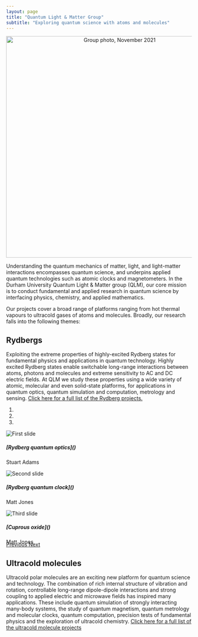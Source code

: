 ```yaml
---
layout: page
title: "Quantum Light & Matter Group"
subtitle: "Exploring quantum science with atoms and molecules"
---
```


<center><img width=600 src="/assets/img/qlm_group_photo_nov21.jpg" alt="Group photo, November 2021" /></center>

Understanding the quantum mechanics of matter, light, and light-matter interactions encompasses quantum science, and underpins applied quantum technologies such as atomic clocks and magnetometers. In the Durham University Quantum Light & Matter group (QLM), our core mission is to conduct fundamental and applied research in quantum science by interfacing physics, chemistry, and applied mathematics. 

Our projects cover a broad range of platforms ranging from hot thermal vapours to ultracold gases of atoms and molecules. Broadly, our research falls into the following themes: 

## Rydbergs

Exploiting the extreme properties of highly-excited Rydberg states for fundamental physics and applications in quantum technology. Highly excited Rydberg states enable switchable long-range interactions between atoms, photons and molecules and  extreme sensitivity to AC and DC electric fields. At QLM we study these properties using a wide variety of atomic, molecular and even solid-state platforms, for applications in quantum optics, quantum simulation and computation, metrology and sensing. [Click here for a full list of the Rydberg projects.]()

<div id="rydberg_carousel" class="carousel slide" data-ride="carousel">
  <ol class="carousel-indicators">
    <li data-target="#rydberg_carousel" data-slide-to="0" class="active"></li>
    <li data-target="#rydberg_carousel" data-slide-to="1"></li>
    <li data-target="#rydberg_carousel" data-slide-to="2"></li>
  </ol>
  <div class="carousel-inner" role="listbox" style=" width:100%; height: 300px !important;">
    <div class="carousel-item active">
      <img class="d-block w-100" src="{{ site.url }}{{ site.baseurl }}/landing/images/rydberg_carousel/rydberg_quantum_optics.jpg" alt="First slide">
      <div class="carousel-caption d-none d-md-block">
      	<h5>[Rydberg quantum optics]()</h5>
      	<p>Stuart Adams</p>
      </div>
    </div>
    <div class="carousel-item">
      <img class="d-block w-100" src="{{ site.url }}{{ site.baseurl }}/landing/images/rydberg_carousel/rydberg_quantum_clock.jpg" alt="Second slide">
      <div class="carousel-caption d-none d-md-block">
      	<h5>[Rydberg quantum clock]()</h5>
      	<p>Matt Jones</p>
      </div>
    </div>
    <div class="carousel-item">
      <img class="d-block w-100" src="{{ site.url }}{{ site.baseurl }}/landing/images/rydberg_carousel/cuprous_oxide.jpg" alt="Third slide">
      <div class="carousel-caption d-none d-md-block">
      	<h5>[Cuprous oxide]()</h5>
      	<p>Matt Jones</p>
      </div>
    </div>
  </div>
  <a class="carousel-control-prev" href="#rydberg_carousel" role="button" data-slide="prev">
    <span class="carousel-control-prev-icon" aria-hidden="true"></span>
    <span class="sr-only">Previous</span>
  </a>
  <a class="carousel-control-next" href="#rydberg_carousel" role="button" data-slide="next">
    <span class="carousel-control-next-icon" aria-hidden="true"></span>
    <span class="sr-only">Next</span>
  </a>
</div>

## Ultracold molecules

Ultracold polar molecules are an exciting new platform for quantum science and technology. The combination of rich internal structure of vibration and rotation, controllable long-range dipole-dipole interactions and strong coupling to applied electric and microwave fields has inspired many applications. These include quantum simulation of strongly interacting many-body systems, the study of quantum magnetism, quantum metrology and molecular clocks, quantum computation, precision tests of fundamental physics and the exploration of ultracold chemistry. [Click here for a full list of the ultracold molecule projects]()



